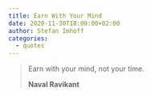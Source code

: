 ```yaml
---
title: Earn With Your Mind
date: 2020-11-30T18:00:00+02:00
author: Stefan Imhoff
categories:
  - quotes
---
```


> Earn with your mind, not your time.
>
> **Naval Ravikant**
